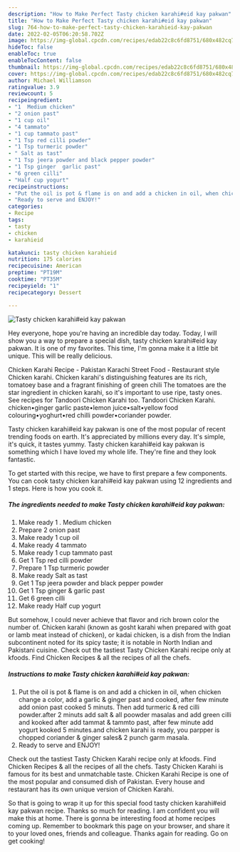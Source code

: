```yaml
---
description: "How to Make Perfect Tasty chicken karahi#eid kay pakwan"
title: "How to Make Perfect Tasty chicken karahi#eid kay pakwan"
slug: 764-how-to-make-perfect-tasty-chicken-karahieid-kay-pakwan
date: 2022-02-05T06:20:58.702Z
image: https://img-global.cpcdn.com/recipes/edab22c8c6fd8751/680x482cq70/tasty-chicken-karahieid-kay-pakwan-recipe-main-photo.jpg
hideToc: false
enableToc: true
enableTocContent: false
thumbnail: https://img-global.cpcdn.com/recipes/edab22c8c6fd8751/680x482cq70/tasty-chicken-karahieid-kay-pakwan-recipe-main-photo.jpg
cover: https://img-global.cpcdn.com/recipes/edab22c8c6fd8751/680x482cq70/tasty-chicken-karahieid-kay-pakwan-recipe-main-photo.jpg
author: Michael Williamson
ratingvalue: 3.9
reviewcount: 5
recipeingredient:
- "1  Medium chicken"
- "2 onion past"
- "1 cup oil"
- "4 tammato"
- "1 cup tammato past"
- "1 Tsp red cilli powder"
- "1 Tsp turmeric powder"
- " Salt as tast"
- "1 Tsp jeera powder and black pepper powder"
- "1 Tsp ginger  garlic past"
- "6 green cilli"
- "Half cup yogurt"
recipeinstructions:
- "Put the oil is pot & flame is on and add a chicken in oil, when chicken change a color, add a garlic & ginger past and cooked, after few minute add onion past cooked 5 minuts. Then add turmeric & red cilli powder.after 2 minuts add salt & all poowder masalas and add green cilli and kooked after add tammat & tammto past, after few minute add yogurt kooked 5 minutes.and chicken karahi is ready, you parpper is chopped coriander & ginger sales& 2 punch garm masala."
- "Ready to serve and ENJOY!"
categories:
- Recipe
tags:
- tasty
- chicken
- karahieid

katakunci: tasty chicken karahieid 
nutrition: 175 calories
recipecuisine: American
preptime: "PT19M"
cooktime: "PT35M"
recipeyield: "1"
recipecategory: Dessert

---
```



![Tasty chicken karahi#eid kay pakwan](https://img-global.cpcdn.com/recipes/edab22c8c6fd8751/680x482cq70/tasty-chicken-karahieid-kay-pakwan-recipe-main-photo.jpg)

Hey everyone, hope you're having an incredible day today. Today, I will show you a way to prepare a special dish, tasty chicken karahi#eid kay pakwan. It is one of my favorites. This time, I'm gonna make it a little bit unique. This will be really delicious.

Chicken Karahi Recipe - Pakistan Karachi Street Food - Restaurant style Chicken karahi. Chicken karahi&#39;s distinguishing features are its rich, tomatoey base and a fragrant finishing of green chili The tomatoes are the star ingredient in chicken karahi, so it&#39;s important to use ripe, tasty ones. See recipes for Tandoori Chicken Karahi too. Tandoori Chicken Karahi. chicken•ginger garlic paste•lemon juice•salt•yellow food colouring•yoghurt•red chilli powder•coriander powder.

Tasty chicken karahi#eid kay pakwan is one of the most popular of recent trending foods on earth. It's appreciated by millions every day. It's simple, it's quick, it tastes yummy. Tasty chicken karahi#eid kay pakwan is something which I have loved my whole life. They're fine and they look fantastic.


To get started with this recipe, we have to first prepare a few components. You can cook tasty chicken karahi#eid kay pakwan using 12 ingredients and 1 steps. Here is how you cook it.

<!--inarticleads1-->

##### The ingredients needed to make Tasty chicken karahi#eid kay pakwan:

1. Make ready 1 . Medium chicken
1. Prepare 2 onion past
1. Make ready 1 cup oil
1. Make ready 4 tammato
1. Make ready 1 cup tammato past
1. Get 1 Tsp red cilli powder
1. Prepare 1 Tsp turmeric powder
1. Make ready  Salt as tast
1. Get 1 Tsp jeera powder and black pepper powder
1. Get 1 Tsp ginger & garlic past
1. Get 6 green cilli
1. Make ready Half cup yogurt


But somehow, I could never achieve that flavor and rich brown color the number of. Chicken karahi (known as gosht karahi when prepared with goat or lamb meat instead of chicken), or kadai chicken, is a dish from the Indian subcontinent noted for its spicy taste; it is notable in North Indian and Pakistani cuisine. Check out the tastiest Tasty Chicken Karahi recipe only at kfoods. Find Chicken Recipes & all the recipes of all the chefs. 

<!--inarticleads2-->

##### Instructions to make Tasty chicken karahi#eid kay pakwan:

1. Put the oil is pot & flame is on and add a chicken in oil, when chicken change a color, add a garlic & ginger past and cooked, after few minute add onion past cooked 5 minuts. Then add turmeric & red cilli powder.after 2 minuts add salt & all poowder masalas and add green cilli and kooked after add tammat & tammto past, after few minute add yogurt kooked 5 minutes.and chicken karahi is ready, you parpper is chopped coriander & ginger sales& 2 punch garm masala.
1. Ready to serve and ENJOY!

Check out the tastiest Tasty Chicken Karahi recipe only at kfoods. Find Chicken Recipes & all the recipes of all the chefs. Tasty Chicken Karahi is famous for its best and unmatchable taste. Chicken Karahi Recipe is one of the most popular and consumed dish of Pakistan. Every house and restaurant has its own unique version of Chicken Karahi. 

So that is going to wrap it up for this special food tasty chicken karahi#eid kay pakwan recipe. Thanks so much for reading. I am confident you will make this at home. There is gonna be interesting food at home recipes coming up. Remember to bookmark this page on your browser, and share it to your loved ones, friends and colleague. Thanks again for reading. Go on get cooking!
